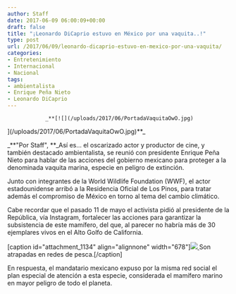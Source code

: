 ```yaml
---
author: Staff
date: 2017-06-09 06:00:09+00:00
draft: false
title: "¡Leonardo DiCaprio estuvo en México por una vaquita..!"
type: post
url: /2017/06/09/leonardo-dicaprio-estuvo-en-mexico-por-una-vaquita/
categories:
- Entretenimiento
- Internacional
- Nacional
tags:
- ambientalista
- Enrique Peña Nieto
- Leonardo DiCaprio
---
```



				_**[![](/uploads/2017/06/PortadaVaquitaOwO.jpg)
](/uploads/2017/06/PortadaVaquitaOwO.jpg)**_

_**"Por Staff", **_Así es… el oscarizado actor y productor de cine, y también destacado ambientalista, se reunió con presidente Enrique Peña Nieto para hablar de las acciones del gobierno mexicano para proteger a la denominada vaquita marina, especie en peligro de extinción.

Junto con integrantes de la World Wildlife Foundation (WWF), el actor estadounidense arribó a la Residencia Oficial de Los Pinos, para tratar además el compromiso de México en torno al tema del cambio climático.

Cabe recordar que el pasado 11 de mayo el activista pidió al presidente de la República, vía Instagram, fortalecer las acciones para garantizar la subsistencia de este mamífero, del que, al parecer no habría más de 30 ejemplares vivos en el Alto Golfo de California.

[caption id="attachment_1134" align="alignnone" width="678"][![](/uploads/2017/06/VAquitasEnRedesuwu.jpg)
](/uploads/2017/06/VAquitasEnRedesuwu.jpg) Son atrapadas en redes de pesca.[/caption]

En respuesta, el mandatario mexicano expuso por la misma red social el plan especial de atención a esta especie, considerada el mamífero marino en mayor peligro de todo el planeta.		
